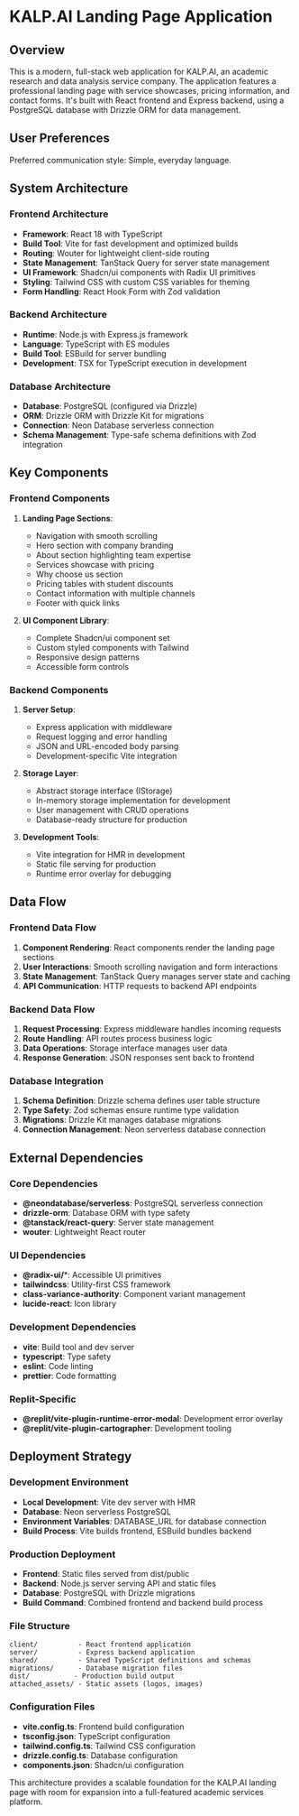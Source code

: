 # KALP.AI Landing Page Application

## Overview

This is a modern, full-stack web application for KALP.AI, an academic research and data analysis service company. The application features a professional landing page with service showcases, pricing information, and contact forms. It's built with React frontend and Express backend, using a PostgreSQL database with Drizzle ORM for data management.

## User Preferences

Preferred communication style: Simple, everyday language.

## System Architecture

### Frontend Architecture
- **Framework**: React 18 with TypeScript
- **Build Tool**: Vite for fast development and optimized builds
- **Routing**: Wouter for lightweight client-side routing
- **State Management**: TanStack Query for server state management
- **UI Framework**: Shadcn/ui components with Radix UI primitives
- **Styling**: Tailwind CSS with custom CSS variables for theming
- **Form Handling**: React Hook Form with Zod validation

### Backend Architecture
- **Runtime**: Node.js with Express.js framework
- **Language**: TypeScript with ES modules
- **Build Tool**: ESBuild for server bundling
- **Development**: TSX for TypeScript execution in development

### Database Architecture
- **Database**: PostgreSQL (configured via Drizzle)
- **ORM**: Drizzle ORM with Drizzle Kit for migrations
- **Connection**: Neon Database serverless connection
- **Schema Management**: Type-safe schema definitions with Zod integration

## Key Components

### Frontend Components
1. **Landing Page Sections**:
   - Navigation with smooth scrolling
   - Hero section with company branding
   - About section highlighting team expertise
   - Services showcase with pricing
   - Why choose us section
   - Pricing tables with student discounts
   - Contact information with multiple channels
   - Footer with quick links

2. **UI Component Library**:
   - Complete Shadcn/ui component set
   - Custom styled components with Tailwind
   - Responsive design patterns
   - Accessible form controls

### Backend Components
1. **Server Setup**:
   - Express application with middleware
   - Request logging and error handling
   - JSON and URL-encoded body parsing
   - Development-specific Vite integration

2. **Storage Layer**:
   - Abstract storage interface (IStorage)
   - In-memory storage implementation for development
   - User management with CRUD operations
   - Database-ready structure for production

3. **Development Tools**:
   - Vite integration for HMR in development
   - Static file serving for production
   - Runtime error overlay for debugging

## Data Flow

### Frontend Data Flow
1. **Component Rendering**: React components render the landing page sections
2. **User Interactions**: Smooth scrolling navigation and form interactions
3. **State Management**: TanStack Query manages server state and caching
4. **API Communication**: HTTP requests to backend API endpoints

### Backend Data Flow
1. **Request Processing**: Express middleware handles incoming requests
2. **Route Handling**: API routes process business logic
3. **Data Operations**: Storage interface manages user data
4. **Response Generation**: JSON responses sent back to frontend

### Database Integration
1. **Schema Definition**: Drizzle schema defines user table structure
2. **Type Safety**: Zod schemas ensure runtime type validation
3. **Migrations**: Drizzle Kit manages database migrations
4. **Connection Management**: Neon serverless database connection

## External Dependencies

### Core Dependencies
- **@neondatabase/serverless**: PostgreSQL serverless connection
- **drizzle-orm**: Database ORM with type safety
- **@tanstack/react-query**: Server state management
- **wouter**: Lightweight React router

### UI Dependencies
- **@radix-ui/***: Accessible UI primitives
- **tailwindcss**: Utility-first CSS framework
- **class-variance-authority**: Component variant management
- **lucide-react**: Icon library

### Development Dependencies
- **vite**: Build tool and dev server
- **typescript**: Type safety
- **eslint**: Code linting
- **prettier**: Code formatting

### Replit-Specific
- **@replit/vite-plugin-runtime-error-modal**: Development error overlay
- **@replit/vite-plugin-cartographer**: Development tooling

## Deployment Strategy

### Development Environment
- **Local Development**: Vite dev server with HMR
- **Database**: Neon serverless PostgreSQL
- **Environment Variables**: DATABASE_URL for database connection
- **Build Process**: Vite builds frontend, ESBuild bundles backend

### Production Deployment
- **Frontend**: Static files served from dist/public
- **Backend**: Node.js server serving API and static files
- **Database**: PostgreSQL with Drizzle migrations
- **Build Command**: Combined frontend and backend build process

### File Structure
```
client/          - React frontend application
server/          - Express backend application
shared/          - Shared TypeScript definitions and schemas
migrations/      - Database migration files
dist/           - Production build output
attached_assets/ - Static assets (logos, images)
```

### Configuration Files
- **vite.config.ts**: Frontend build configuration
- **tsconfig.json**: TypeScript configuration
- **tailwind.config.ts**: Tailwind CSS configuration
- **drizzle.config.ts**: Database configuration
- **components.json**: Shadcn/ui configuration

This architecture provides a scalable foundation for the KALP.AI landing page with room for expansion into a full-featured academic services platform.
